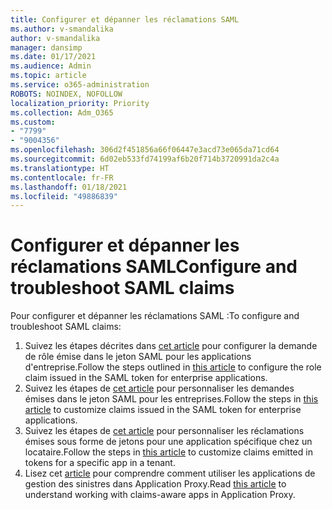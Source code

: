 ```yaml
---
title: Configurer et dépanner les réclamations SAML
ms.author: v-smandalika
author: v-smandalika
manager: dansimp
ms.date: 01/17/2021
ms.audience: Admin
ms.topic: article
ms.service: o365-administration
ROBOTS: NOINDEX, NOFOLLOW
localization_priority: Priority
ms.collection: Adm_O365
ms.custom:
- "7799"
- "9004356"
ms.openlocfilehash: 306d2f451856a66f06447e3acd73e065da71cd64
ms.sourcegitcommit: 6d02eb533fd74199af6b20f714b3720991da2c4a
ms.translationtype: HT
ms.contentlocale: fr-FR
ms.lasthandoff: 01/18/2021
ms.locfileid: "49886839"
---
```

# <a name="configure-and-troubleshoot-saml-claims"></a><span data-ttu-id="492e4-102">Configurer et dépanner les réclamations SAML</span><span class="sxs-lookup"><span data-stu-id="492e4-102">Configure and troubleshoot SAML claims</span></span>

<span data-ttu-id="492e4-103">Pour configurer et dépanner les réclamations SAML :</span><span class="sxs-lookup"><span data-stu-id="492e4-103">To configure and troubleshoot SAML claims:</span></span>

1. <span data-ttu-id="492e4-104">Suivez les étapes décrites dans [cet article](https://docs.microsoft.com/azure/active-directory/develop/active-directory-enterprise-app-role-management) pour configurer la demande de rôle émise dans le jeton SAML pour les applications d'entreprise.</span><span class="sxs-lookup"><span data-stu-id="492e4-104">Follow the steps outlined in [this article](https://docs.microsoft.com/azure/active-directory/develop/active-directory-enterprise-app-role-management) to configure the role claim issued in the SAML token for enterprise applications.</span></span>
2. <span data-ttu-id="492e4-105">Suivez les étapes de [cet article](https://docs.microsoft.com/azure/active-directory/develop/active-directory-saml-claims-customization) pour personnaliser les demandes émises dans le jeton SAML pour les entreprises.</span><span class="sxs-lookup"><span data-stu-id="492e4-105">Follow the steps in [this article](https://docs.microsoft.com/azure/active-directory/develop/active-directory-saml-claims-customization) to customize claims issued in the SAML token for enterprise applications.</span></span>
3. <span data-ttu-id="492e4-106">Suivez les étapes de [cet article](https://docs.microsoft.com/azure/active-directory/develop/active-directory-claims-mapping) pour personnaliser les réclamations émises sous forme de jetons pour une application spécifique chez un locataire.</span><span class="sxs-lookup"><span data-stu-id="492e4-106">Follow the steps in [this article](https://docs.microsoft.com/azure/active-directory/develop/active-directory-claims-mapping) to customize claims emitted in tokens for a specific app in a tenant.</span></span>
4. <span data-ttu-id="492e4-107">Lisez cet [article](https://docs.microsoft.com/azure/active-directory/manage-apps/application-proxy-configure-for-claims-aware-applications) pour comprendre comment utiliser les applications de gestion des sinistres dans Application Proxy.</span><span class="sxs-lookup"><span data-stu-id="492e4-107">Read [this article](https://docs.microsoft.com/azure/active-directory/manage-apps/application-proxy-configure-for-claims-aware-applications) to understand working with claims-aware apps in Application Proxy.</span></span>